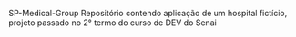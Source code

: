 SP-Medical-Group
Repositório contendo aplicação de um hospital fictício, projeto passado no 2° termo do curso de DEV do Senai

